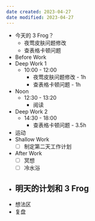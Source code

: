 ```yaml
---
date created: 2023-04-27 
date modified: 2023-04-27
---
```

- 今天的 3 Frog？
	- 夜莺皮肤问题修改
	- 查表格卡顿问题
- Before Work
- Deep Work 1
	- 10:00 - 12:00
		- 夜莺皮肤问题修改 - 1h
		- 查表格卡顿问题 - 1h
- Noon
	- 12:30 - 13:20
		- 阅读
- Deep Work 2
	- 14:30 - 18:00
		- 查表格卡顿问题 - 3.5h
- 运动
- Shallow Work
	- [ ] 制定第二天工作计划
- After Work
	- [ ] 冥想
	- [ ] 冷水浴
- 明天的计划和 3 Frog
	- 
- 想法区
- 复盘
